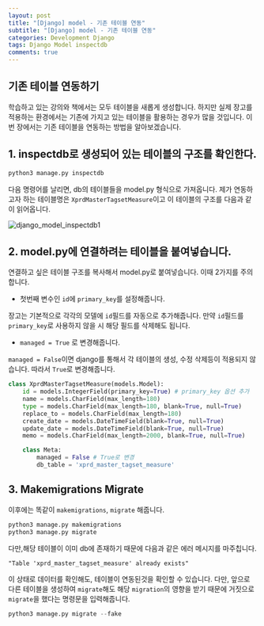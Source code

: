 ```yaml
---
layout: post
title: "[Django] model - 기존 테이블 연동"
subtitle: "[Django] model - 기존 테이블 연동"
categories: Development Django
tags: Django Model inspectdb
comments: true
---
```


## 기존 테이블 연동하기

학습하고 있는 강의와 책에서는 모두 테이블을 새롭게 생성합니다. 하지만 실제 장고를 적용하는 환경에서는 기존에 가지고 있는 테이블을 활용하는 경우가 많을 것입니다. 이번 장에서는 기존 테이블을 연동하는 방법을 알아보겠습니다.

## 1. inspectdb로 생성되어 있는 테이블의 구조를 확인한다.

```python
python3 manage.py inspectdb
```

다음 명령어를 날리면, db의 테이블들을 model.py 형식으로 가져옵니다. 제가 연동하고자 하는 테이블명은 `XprdMasterTagsetMeasure`이고 이 테이블의 구조를 다음과 같이 읽어옵니다.

![django_model_inspectdb1](https://yunsikus.github.io/assets/img/post_img/django-model-inspectdb1.jpg)


## 2. model.py에 연결하려는 테이블을 붙여넣습니다.

연결하고 싶은 테이블 구조를 복사해서 model.py로 붙여넣습니다.
이때 2가지를 주의합니다.
- 첫번째 변수인 `id`에 `primary_key`를 설정해줍니다.

장고는 기본적으로 각각의 모델에 `id`필드를 자동으로 추가해줍니다. 만약 `id`필드를 `primary_key`로 사용하지 않을 시 해당 필드를 삭제해도 됩니다.

- `managed = True` 로 변경해줍니다.

`managed = False`이면 django를 통해서 각 테이블의 생성, 수정 삭제등이 적용되지 않습니다. 따라서 `True`로 변경해줍니다.  

```python
class XprdMasterTagsetMeasure(models.Model):
    id = models.IntegerField(primary_key=True) # primary_key 옵션 추가
    name = models.CharField(max_length=180)
    type = models.CharField(max_length=180, blank=True, null=True)
    replace_to = models.CharField(max_length=180)
    create_date = models.DateTimeField(blank=True, null=True)
    update_date = models.DateTimeField(blank=True, null=True)
    memo = models.CharField(max_length=2000, blank=True, null=True)

    class Meta:
        managed = False # True로 변경
        db_table = 'xprd_master_tagset_measure'
```

## 3. Makemigrations Migrate

이후에는 똑같이 `makemigrations`, `migrate`  해줍니다.

```python
python3 manage.py makemigrations
python3 manage.py migrate
```

다만,해당 테이블이 이미 db에 존재하기 때문에 다음과 같은 에러 메시지를 마주칩니다.

```
"Table 'xprd_master_tagset_measure' already exists"
```
 이 상태로 데이터를 확인해도, 테이블이 연동된것을 확인할 수 있습니다. 다만, 앞으로 다른 테이블을 생성하여 `migrate`해도 해당 `migration`의 영향을 받기 때문에 거짓으로 `migrate`을 했다는 명령문을 입력해줍니다.

 ```python
 python3 manage.py migrate --fake
 ```
